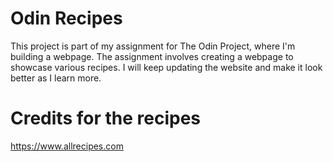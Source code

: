 # Odin Recipes

This project is part of my assignment for The Odin Project, where I'm building a webpage. The assignment involves creating a webpage to showcase various recipes. I will keep updating the website and make it look better as I learn more.

# Credits for the recipes
https://www.allrecipes.com
